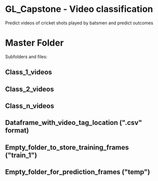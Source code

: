 # GL_Capstone - Video classification
Predict videos of cricket shots played by batsmen and predict outcomes

# Master Folder
Subfolders and files:
## Class_1_videos
## Class_2_videos
## Class_n_videos
## Dataframe_with_video_tag_location (".csv" format)
## Empty_folder_to_store_training_frames ("train_1")
## Empty_folder_for_prediction_frames ("temp")
